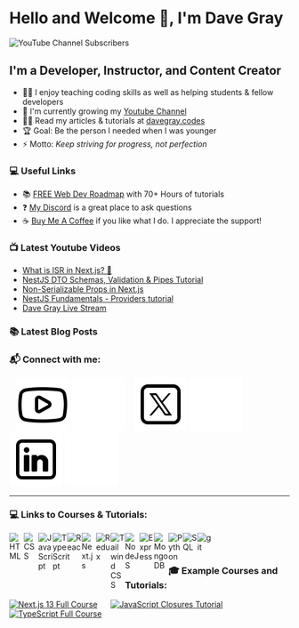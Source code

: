 # Hello and Welcome 👋, I'm Dave Gray

![YouTube Channel Subscribers](https://img.shields.io/youtube/channel/subscribers/UCY38RvRIxYODO4penyxUwTg?label=SUBSCRIBERS&logo=Youtube&style=for-the-badge)

## I'm a Developer, Instructor, and Content Creator

- 👨‍🏫 I enjoy teaching coding skills as well as helping students & fellow developers
- 🌱 I'm currently growing my [Youtube Channel][youtube]
- 👨‍💻 Read my articles & tutorials at [davegray.codes][website]
- 🏆 Goal: Be the person I needed when I was younger
- ⚡ Motto: _Keep striving for progress, not perfection_

### 💻 Useful Links

- 📚 [FREE Web Dev Roadmap](https://courses.davegray.codes/) with 70+ Hours of tutorials
- ❓ [My Discord]( https://discord.gg/neKghyefqh) is a great place to ask questions
- ☕ [Buy Me A Coffee](https://www.buymeacoffee.com/davegray) if you like what I do. I appreciate the support! 

### 📺 Latest Youtube Videos

<!-- YOUTUBE:START -->
- [What is ISR in Next.js? 🤔](https://www.youtube.com/watch?v=kf2m_as89gI)
- [NestJS DTO Schemas, Validation &amp; Pipes Tutorial](https://www.youtube.com/watch?v=ZLp92Iw0rkI)
- [Non-Serializable Props in Next.js](https://www.youtube.com/watch?v=MdlYyqnvo7M)
- [NestJS Fundamentals - Providers tutorial](https://www.youtube.com/watch?v=ECEkU5WreVU)
- [Dave Gray Live Stream](https://www.youtube.com/watch?v=b0zbZtXOyJc)
<!-- YOUTUBE:END -->

### 📚 Latest Blog Posts

<!-- BLOG:START -->
<!-- BLOG:END -->

### 📬 Connect with me:

&nbsp;&nbsp;
[![YouTube channel](./img/youtube-light.svg)](https://www.youtube.com/@DaveGrayTeachesCode#gh-light-mode-only)
[![YouTube channel](./img/youtube-dark.svg)](https://www.youtube.com/@DaveGrayTeachesCode#gh-dark-mode-only)
&nbsp;&nbsp;
[![TwitterX](./img/twitterx-light.svg)](https://twitter.com/yesdavidgray#gh-light-mode-only)
[![TwitterX](./img/twitterx-dark.svg)](https://twitter.com/yesdavidgray#gh-dark-mode-only)
&nbsp;&nbsp;
[![LinkedIn](./img/linkedin-light.svg)](https://linkedin.com/in/davidagray#gh-light-mode-only)
[![LinkedIn](./img/linkedin-dark.svg)](https://linkedin.com/in/davidagray#gh-dark-mode-only)

---

### 💻 Links to Courses & Tutorials:

[<img align="left" target="_blank" alt="HTML" width="26px" src="https://cdn.jsdelivr.net/gh/devicons/devicon/icons/html5/html5-original.svg" />][html-course]
[<img align="left" target="_blank" alt="CSS" width="26px" src="https://cdn.jsdelivr.net/gh/devicons/devicon/icons/css3/css3-original.svg" />][css-course]
[<img align="left" target="_blank" alt="JavaScript" width="26px" src="https://cdn.jsdelivr.net/gh/devicons/devicon/icons/javascript/javascript-original.svg" />][javascript-course]
[<img align="left" target="_blank" alt="TypeScript" width="26px" src="https://cdn.jsdelivr.net/gh/devicons/devicon/icons/typescript/typescript-original.svg" />][typescript-course]
[<img align="left" target="_blank" alt="React" width="26px" src="https://cdn.jsdelivr.net/gh/devicons/devicon/icons/react/react-original.svg" />][react-course]
[<img align="left" target="_blank" alt="Next.js" width="26px" src="https://cdn.jsdelivr.net/gh/devicons/devicon/icons/nextjs/nextjs-original.svg" />][nextjs-course]
[<img align="left" target="_blank" alt="Redux" width="26px" src="https://cdn.jsdelivr.net/gh/devicons/devicon/icons/redux/redux-original.svg" />][redux-course]
[<img align="left" target="_blank" alt="Tailwind CSS" width="26px" src="https://cdn.jsdelivr.net/gh/devicons/devicon/icons/tailwindcss/tailwindcss-plain.svg" />][tailwind-course]
[<img align="left" target="_blank" alt="NodeJS" width="26px" src="https://cdn.jsdelivr.net/gh/devicons/devicon/icons/nodejs/nodejs-original.svg" />][node-js-course]
[<img align="left" target="_blank" alt="Express" width="26px" src="https://cdn.jsdelivr.net/gh/devicons/devicon/icons/express/express-original.svg" />][mern-course]
[<img align="left" target="_blank" alt="MongoDB" width="26px" src="https://cdn.jsdelivr.net/gh/devicons/devicon/icons/mongodb/mongodb-original.svg" />][mern-course]
[<img align="left" target="_blank" alt="Python" width="26px" src="https://cdn.jsdelivr.net/gh/devicons/devicon/icons/python/python-original.svg" />][python-course]
[<img align="left" target="_blank" alt="SQL" width="26px" src="https://cdn.jsdelivr.net/gh/devicons/devicon/icons/mysql/mysql-original.svg" />][sql-course]
[<img align="left" target="_blank" alt="git" width="26px" src="https://cdn.jsdelivr.net/gh/devicons/devicon/icons/git/git-original.svg" />][git-tutorial]

<br><br>

### 🎓 Example Courses and Tutorials:

<a href="http://www.youtube.com/watch?feature=player_embedded&v=843nec-IvW0
" target="_blank"><img src="http://img.youtube.com/vi/843nec-IvW0/0.jpg" 
alt="Next.js 13 Full Course" width="240" height="180" /></a>&nbsp;&nbsp;&nbsp;&nbsp;&nbsp;&nbsp;<a href="http://www.youtube.com/watch?feature=player_embedded&v=1S8SBDhA7HA
" target="_blank"><img src="http://img.youtube.com/vi/1S8SBDhA7HA/0.jpg" 
alt="JavaScript Closures Tutorial" width="240" height="180" /></a>
&nbsp;&nbsp;&nbsp;&nbsp;&nbsp;&nbsp;<a href="http://www.youtube.com/watch?feature=player_embedded&v=gieEQFIfgYc
" target="_blank"><img src="http://img.youtube.com/vi/gieEQFIfgYc/0.jpg" 
alt="TypeScript Full Course" width="240" height="180" /></a>

[html-course]: https://youtu.be/mJgBOIoGihA
[css-course]: https://youtu.be/n4R2E7O-Ngo
[javascript-course]: https://youtu.be/EfAl9bwzVZk
[typescript-course]: https://youtu.be/gieEQFIfgYc
[nextjs-course]: https://youtu.be/843nec-IvW0
[react-course]: https://youtu.be/RVFAyFWO4go
[redux-course]: https://youtu.be/NqzdVN2tyvQ
[tailwind-course]: https://youtu.be/lCxcTsOHrjo
[node-js-course]: https://youtu.be/f2EqECiTBL8
[mern-course]: https://youtu.be/CvCiNeLnZ00
[python-course]: https://youtu.be/H2EJuAcrZYU
[sql-course]: https://youtu.be/WFNtmhwU5HU
[git-tutorial]: https://youtu.be/CvUiKWv2-C0
[twitter]: https://twitter.com/yesdavidgray
[linkedin]: https://linkedin.com/in/davidagray
[youtube]: https://www.youtube.com/@DaveGrayTeachesCode
[website]: https://www.davegray.codes
